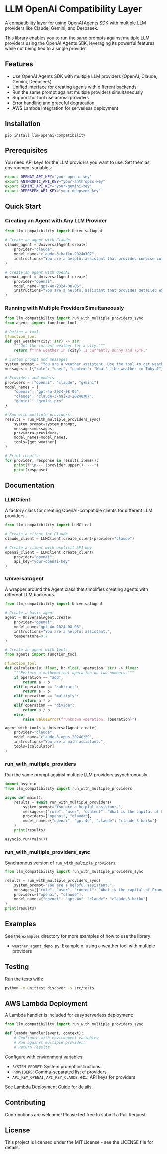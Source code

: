 # LLM OpenAI Compatibility Layer

A compatibility layer for using OpenAI Agents SDK with multiple LLM providers like Claude, Gemini, and Deepseek.

This library enables you to run the same prompts against multiple LLM providers using the OpenAI Agents SDK, leveraging its powerful features while not being tied to a single provider.

## Features

- Use OpenAI Agents SDK with multiple LLM providers (OpenAI, Claude, Gemini, Deepseek)
- Unified interface for creating agents with different backends
- Run the same prompt against multiple providers simultaneously
- Support for tool use across providers
- Error handling and graceful degradation
- AWS Lambda integration for serverless deployment

## Installation

```bash
pip install llm-openai-compatibility
```

## Prerequisites

You need API keys for the LLM providers you want to use. Set them as environment variables:

```bash
export OPENAI_API_KEY="your-openai-key"
export ANTHROPIC_API_KEY="your-anthropic-key"
export GEMINI_API_KEY="your-gemini-key"
export DEEPSEEK_API_KEY="your-deepseek-key"
```

## Quick Start

### Creating an Agent with Any LLM Provider

```python
from llm_compatibility import UniversalAgent

# Create an agent with Claude
claude_agent = UniversalAgent.create(
    provider="claude",
    model_name="claude-3-haiku-20240307",
    instructions="You are a helpful assistant that provides concise information."
)

# Create an agent with OpenAI
openai_agent = UniversalAgent.create(
    provider="openai",
    model_name="gpt-4o-2024-08-06",
    instructions="You are a helpful assistant that provides detailed explanations."
)
```

### Running with Multiple Providers Simultaneously

```python
from llm_compatibility import run_with_multiple_providers_sync
from agents import function_tool

# Define a tool
@function_tool
def get_weather(city: str) -> str:
    """Get the current weather for a city."""
    return f"The weather in {city} is currently sunny and 75°F."

# System prompt and messages
system_prompt = "You are a weather assistant. Use the tool to get weather information."
messages = [{"role": "user", "content": "What's the weather in Tokyo?"}]

# Providers and models
providers = ["openai", "claude", "gemini"]
model_names = {
    "openai": "gpt-4o-2024-08-06",
    "claude": "claude-3-haiku-20240307",
    "gemini": "gemini-pro"
}

# Run with multiple providers
results = run_with_multiple_providers_sync(
    system_prompt=system_prompt,
    messages=messages,
    providers=providers,
    model_names=model_names,
    tools=[get_weather]
)

# Print results
for provider, response in results.items():
    print(f"\n--- {provider.upper()} ---")
    print(response)
```

## Documentation

### LLMClient

A factory class for creating OpenAI-compatible clients for different LLM providers.

```python
from llm_compatibility import LLMClient

# Create a client for Claude
claude_client = LLMClient.create_client(provider="claude")

# Create a client with explicit API key
openai_client = LLMClient.create_client(
    provider="openai",
    api_key="your-openai-key"
)
```

### UniversalAgent

A wrapper around the Agent class that simplifies creating agents with different LLM backends.

```python
from llm_compatibility import UniversalAgent

# Create a basic agent
agent = UniversalAgent.create(
    provider="openai",
    model_name="gpt-4o-2024-08-06",
    instructions="You are a helpful assistant.",
    temperature=0.7
)

# Create an agent with tools
from agents import function_tool

@function_tool
def calculator(a: float, b: float, operation: str) -> float:
    """Perform a mathematical operation on two numbers."""
    if operation == "add":
        return a + b
    elif operation == "subtract":
        return a - b
    elif operation == "multiply":
        return a * b
    elif operation == "divide":
        return a / b
    else:
        raise ValueError(f"Unknown operation: {operation}")

agent_with_tools = UniversalAgent.create(
    provider="claude",
    model_name="claude-3-opus-20240229",
    instructions="You are a math assistant.",
    tools=[calculator]
)
```

### run_with_multiple_providers

Run the same prompt against multiple LLM providers asynchronously.

```python
import asyncio
from llm_compatibility import run_with_multiple_providers

async def main():
    results = await run_with_multiple_providers(
        system_prompt="You are a helpful assistant.",
        messages=[{"role": "user", "content": "What is the capital of France?"}],
        providers=["openai", "claude"],
        model_names={"openai": "gpt-4o", "claude": "claude-3-haiku"}
    )
    print(results)

asyncio.run(main())
```

### run_with_multiple_providers_sync

Synchronous version of `run_with_multiple_providers`.

```python
from llm_compatibility import run_with_multiple_providers_sync

results = run_with_multiple_providers_sync(
    system_prompt="You are a helpful assistant.",
    messages=[{"role": "user", "content": "What is the capital of France?"}],
    providers=["openai", "claude"],
    model_names={"openai": "gpt-4o", "claude": "claude-3-haiku"}
)
print(results)
```

## Examples

See the `examples` directory for more examples of how to use the library:

- `weather_agent_demo.py`: Example of using a weather tool with multiple providers

## Testing

Run the tests with:

```bash
python -m unittest discover -s src/tests
```

## AWS Lambda Deployment

A Lambda handler is included for easy serverless deployment:

```python
from llm_compatibility import run_with_multiple_providers_sync

def lambda_handler(event, context):
    # Configure with environment variables
    # Run against multiple providers
    # Return results
```

Configure with environment variables:

- `SYSTEM_PROMPT`: System prompt instructions
- `PROVIDERS`: Comma-separated list of providers
- `API_KEY_OPENAI`, `API_KEY_CLAUDE`, etc.: API keys for providers

See [Lambda Deployment Guide](src/examples/lambda_deployment.md) for details.

## Contributing

Contributions are welcome! Please feel free to submit a Pull Request.

## License

This project is licensed under the MIT License - see the LICENSE file for details.
